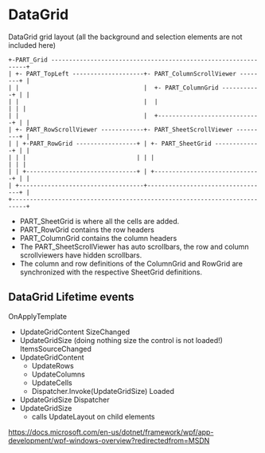 ﻿# DataGrid

DataGrid grid layout (all the background and selection elements are not included here)

```
+-PART_Grid ---------------------------------------------------------------+
| +- PART_TopLeft --------------------+- PART_ColumnScrollViewer --------+ |
| |                                   |  +- PART_ColumnGrid -----------+ | |
| |                                   |  |                             | | |
| |                                   |  +-----------------------------+ | |
| +- PART_RowScrollViewer ------------+- PART_SheetScrollViewer ---------+ |
| | +-PART_RowGrid -----------------+ | +- PART_SheetGrid -------------+ | |
| | |                               | | |                              | | |
| | +-------------------------------+ | +------------------------------+ | |
| +-----------------------------------+----------------------------------+ |
+--------------------------------------------------------------------------+
```

- PART_SheetGrid is where all the cells are added.
- PART_RowGrid contains the row headers
- PART_ColumnGrid contains the column headers
- The PART_SheetScrollViewer has auto scrollbars, the row and column scrollviewers have hidden scrollbars.
- The column and row definitions of the ColumnGrid and RowGrid are synchronized with the respective SheetGrid definitions.

## DataGrid Lifetime events

OnApplyTemplate
- UpdateGridContent
SizeChanged
- UpdateGridSize (doing nothing size the control is not loaded!)
ItemsSourceChanged
- UpdateGridContent
  - UpdateRows
  - UpdateColumns
  - UpdateCells
  - Dispatcher.Invoke(UpdateGridSize)
Loaded
- UpdateGridSize
Dispatcher 
- UpdateGridSize
  - calls UpdateLayout on child elements


https://docs.microsoft.com/en-us/dotnet/framework/wpf/app-development/wpf-windows-overview?redirectedfrom=MSDN
